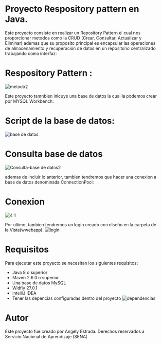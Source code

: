 
# Proyecto Respository pattern en Java.

Este proyecto consiste en realizar un Repository Pattern el cual nos proporcionar metodos como la CRUD (Crear, Consultar, Actualizar y Eliminar) ademas que su proposito principal es encapsular las operaciones de almacenamiento y recuperación de datos en un repositorio centralizado trabajando como interfaz:

# Respository Pattern :
![metodo2](https://github.com/noritat/Taller_6_JavaWeb/assets/128448216/81e7f94e-a5b4-4239-805e-90d5dafb0660)

Este proyecto tamnbien inlcuye una base de datos la cual la podemos crear por MYSQL Workbench:
# Script de la base de datos:
![base de datos](https://github.com/noritat/Taller_6_JavaWeb/assets/128448216/4a7ed1d0-44a6-4a86-a8b0-05836518858b)
# Consulta base de datos 
![Consulta-base de datos2](https://github.com/noritat/Taller_6_JavaWeb/assets/128448216/0824ad91-c246-44ef-9f1f-e6acd7a5ad65)


ademas de incluir lo anterior, tambien tendremos que hacer una conexion a base de datos denominada ConnectionPool:
# Conexion
![4 1](https://github.com/noritat/Taller_6_JavaWeb/assets/128448216/d1526adf-44cc-48df-a89c-bc354a3c43fd)

Por ultimo, tambien tendremos un login creado con diseño en la carpeta de la Vista(wwebapp).
![login](https://github.com/noritat/Taller_6_JavaWeb/assets/128448216/8366d3a8-ea83-4d39-8014-e727b6b2fee8)


# Requisitos

Para ejecutar este proyecto se necesitan los siguientes requisitos:
- Java 8 o superior
- Maven 2.9.0 o superior
- Una base de datos MySQL
- Widfly 27.0.1
- IntelliJ IDEA
- Tener las depencias configuradas dentro del proyecto 
![dependencias](https://github.com/noritat/Taller_6_JavaWeb/assets/128448216/7a6cf666-bf37-4d96-80a7-188db646bd58)


# Autor

Este proyecto fue creado por Angely Estrada.
Derechos reservados a Servicio Nacional de Aprendizaje (SENA).




